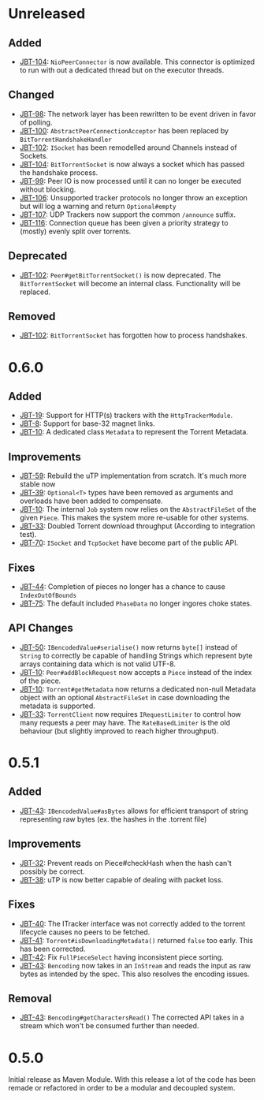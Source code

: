 # Unreleased

## Added
- [JBT-104](https://jira.johnnei.org/browse/JBT-104): `NioPeerConnector` is now available. This connector is optimized to run with out a dedicated thread but on
the executor threads.

## Changed
- [JBT-98](https://jira.johnnei.org/browse/JBT-98): The network layer has been rewritten to be event driven in favor of polling.
- [JBT-100](https://jira.johnnei.org/browse/JBT-100): `AbstractPeerConnectionAcceptor` has been replaced by `BitTorrentHandshakeHandler`
- [JBT-102](https://jira.johnnei.org/browse/JBT-102): `ISocket` has been remodelled around Channels instead of Sockets.
- [JBT-104](https://jira.johnnei.org/browse/JBT-104): `BitTorrentSocket` is now always a socket which has passed the handshake process.
- [JBT-99](https://jira.johnnei.org/browse/JBT-99): Peer IO is now processed until it can no longer be executed without blocking.
- [JBT-106](https://jira.johnnei.org/browse/JBT-106): Unsupported tracker protocols no longer throw an exception but will log a warning and return `Optional#empty`
- [JBT-107](https://jira.johnnei.org/browse/JBT-107): UDP Trackers now support the common `/announce` suffix.
- [JBT-116](https://jira.johnnei.org/browse/JBT-116): Connection queue has been given a priority strategy to (mostly) evenly split over torrents.

## Deprecated
- [JBT-102](https://jira.johnnei.org/browse/JBT-104): `Peer#getBitTorrentSocket()` is now deprecated. The `BitTorrentSocket` will become an internal class.
Functionality will be replaced.

## Removed
- [JBT-102](https://jira.johnnei.org/browse/JBT-102): `BitTorrentSocket` has forgotten how to process handshakes.

# 0.6.0
## Added
- [JBT-19](https://jira.johnnei.org/browse/JBT-19): Support for HTTP(s) trackers with the `HttpTrackerModule`.
- [JBT-8](https://jira.johnnei.org/browse/JBT-8): Support for base-32 magnet links.
- [JBT-10](https://jira.johnnei.org/browse/JBT-10): A dedicated class `Metadata` to represent the Torrent Metadata.

## Improvements
- [JBT-59](https://jira.johnnei.org/browse/JBT-59): Rebuild the uTP implementation from scratch. It's much more stable now
- [JBT-39](https://jira.johnnei.org/browse/JBT-39): `Optional<T>` types have been removed as arguments and overloads have been added to compensate.
- [JBT-10](https://jira.johnnei.org/browse/JBT-10): The internal `Job` system now relies on the `AbstractFileSet` of the given `Piece`. This makes the system
more re-usable for other systems.
- [JBT-33](https://jira.johnnei.org/browse/JBT-33): Doubled Torrent download throughput (According to integration test).
- [JBT-70](https://jira.johnnei.org/browse/JBT-70): `ISocket` and `TcpSocket` have become part of the public API.

## Fixes
- [JBT-44](https://jira.johnnei.org/browse/JBT-44): Completion of pieces no longer has a chance to cause `IndexOutOfBounds`
- [JBT-75](https://jira.johnnei.org/browse/JBT-75): The default included `PhaseData` no longer ingores choke states.

## API Changes
- [JBT-50](https://jira.johnnei.org/browse/JBT-50): `IBencodedValue#serialise()` now returns `byte[]` instead of `String` to correctly be capable of handling
Strings which represent byte arrays containing data which is not valid UTF-8.
- [JBT-10](https://jira.johnnei.org/browse/JBT-10): `Peer#addBlockRequest` now accepts a `Piece` instead of the index of the piece.
- [JBT-10](https://jira.johnnei.org/browse/JBT-10): `Torrent#getMetadata` now returns a dedicated non-null Metadata object with an optional `AbstractFileSet` in
 case downloading the metadata is supported.
- [JBT-33](https://jira.johnnei.org/browse/JBT-33): `TorrentClient` now requires `IRequestLimiter` to control how many requests a peer may have. The
`RateBasedLimiter` is the old behaviour (but slightly improved to reach higher throughput).

# 0.5.1
## Added
- [JBT-43](https://jira.johnnei.org/browse/JBT-43): `IBencodedValue#asBytes` allows for efficient transport of string representing raw bytes
 (ex. the hashes in the .torrent file)

## Improvements
- [JBT-32](https://jira.johnnei.org/browse/JBT-32): Prevent reads on Piece#checkHash when the hash can't possibly be correct.
- [JBT-38](https://jira.johnnei.org/browse/JBT-38): uTP is now better capable of dealing with packet loss.

## Fixes
- [JBT-40](https://jira.johnnei.org/browse/JBT-40): The ITracker interface was not correctly added to the torrent lifecycle causes no peers to be fetched.
- [JBT-41](https://jira.johnnei.org/browse/JBT-41): `Torrent#isDownloadingMetadata()` returned `false` too early. This has been corrected.
- [JBT-42](https://jira.johnnei.org/browse/JBT-42): Fix `FullPieceSelect` having inconsistent piece sorting.
- [JBT-43](https://jira.johnnei.org/browse/JBT-43): `Bencoding` now takes in an `InStream` and reads the input as raw bytes as intended by the spec. This also
 resolves the encoding issues.

## Removal
- [JBT-43](https://jira.johnnei.org/browse/JBT-43): `Bencoding#getCharactersRead()` The corrected API takes in a stream which won't be consumed further than
 needed.

# 0.5.0
Initial release as Maven Module. With this release a lot of the code has been remade or refactored in order to be a modular and decoupled system.
